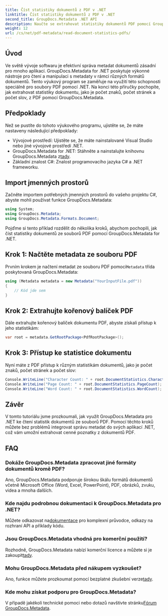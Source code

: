 ```yaml
---
title: Číst statistiky dokumentů z PDF v .NET
linktitle: Číst statistiky dokumentů z PDF v .NET
second_title: GroupDocs.Metadata .NET API
description: Naučte se extrahovat statistiky dokumentů PDF pomocí GroupDocs.Metadata pro .NET. Vylepšete své možnosti správy dokumentů bez námahy.
weight: 12
url: /cs/net/pdf-metadata/read-document-statistics-pdfs/
---
```

## Úvod
Ve světě vývoje softwaru je efektivní správa metadat dokumentů zásadní pro mnoho aplikací. GroupDocs.Metadata for .NET poskytuje výkonné nástroje pro čtení a manipulaci s metadaty v rámci různých formátů dokumentů. Tento výukový program se zaměřuje na využití této schopnosti speciálně pro soubory PDF pomocí .NET. Na konci této příručky pochopíte, jak extrahovat statistiky dokumentu, jako je počet znaků, počet stránek a počet slov, z PDF pomocí GroupDocs.Metadata.
## Předpoklady
Než se pustíte do tohoto výukového programu, ujistěte se, že máte nastaveny následující předpoklady:
- Vývojové prostředí: Ujistěte se, že máte nainstalované Visual Studio nebo jiné vývojové prostředí .NET.
-  GroupDocs.Metadata for .NET: Stáhněte a nainstalujte knihovnu GroupDocs.Metadata z[tady](https://releases.groupdocs.com/metadata/net/).
- Základní znalost C#: Znalost programovacího jazyka C# a .NET frameworku.

## Import jmenných prostorů
Začněte importem potřebných jmenných prostorů do vašeho projektu C#, abyste mohli používat funkce GroupDocs.Metadata:
```csharp
using System;
using GroupDocs.Metadata;
using GroupDocs.Metadata.Formats.Document;
```

Pojďme si tento příklad rozdělit do několika kroků, abychom pochopili, jak číst statistiky dokumentů ze souborů PDF pomocí GroupDocs.Metadata for .NET.
## Krok 1: Načtěte metadata ze souboru PDF
 Prvním krokem je načtení metadat ze souboru PDF pomocí`Metadata` třída poskytovaná GroupDocs.Metadata:
```csharp
using (Metadata metadata = new Metadata("YourInputFile.pdf"))
{
    // Kód jde sem
}
```
## Krok 2: Extrahujte kořenový balíček PDF
Dále extrahujte kořenový balíček dokumentu PDF, abyste získali přístup k jeho statistikám:
```csharp
var root = metadata.GetRootPackage<PdfRootPackage>();
```
## Krok 3: Přístup ke statistice dokumentu
Nyní máte z PDF přístup k různým statistikám dokumentů, jako je počet znaků, počet stránek a počet slov:
```csharp
Console.WriteLine("Character Count: " + root.DocumentStatistics.CharacterCount);
Console.WriteLine("Page Count: " + root.DocumentStatistics.PageCount);
Console.WriteLine("Word Count: " + root.DocumentStatistics.WordCount);
```

## Závěr
V tomto tutoriálu jsme prozkoumali, jak využít GroupDocs.Metadata pro .NET ke čtení statistik dokumentů ze souborů PDF. Pomocí těchto kroků můžete bez problémů integrovat správu metadat do svých aplikací .NET, což vám umožní extrahovat cenné poznatky z dokumentů PDF.

## FAQ
### Dokáže GroupDocs.Metadata zpracovat jiné formáty dokumentů kromě PDF?
Ano, GroupDocs.Metadata podporuje širokou škálu formátů dokumentů včetně Microsoft Office (Word, Excel, PowerPoint), PDF, obrázků, zvuku, videa a mnoha dalších.
### Kde najdu podrobnou dokumentaci k GroupDocs.Metadata pro .NET?
 Můžete odkazovat na[dokumentace](https://tutorials.groupdocs.com/metadata/net/) pro komplexní průvodce, odkazy na rozhraní API a příklady kódu.
### Jsou GroupDocs.Metadata vhodná pro komerční použití?
 Rozhodně, GroupDocs.Metadata nabízí komerční licence a můžete si je zakoupit[tady](https://purchase.groupdocs.com/buy).
### Mohu GroupDocs.Metadata před nákupem vyzkoušet?
 Ano, funkce můžete prozkoumat pomocí bezplatné zkušební verze[tady](https://releases.groupdocs.com/).
### Kde mohu získat podporu pro GroupDocs.Metadata?
 V případě jakékoli technické pomoci nebo dotazů navštivte stránku[Fórum GroupDocs.Metadata](https://forum.groupdocs.com/c/metadata/14).